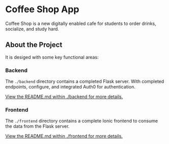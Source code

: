 # Coffee Shop App

Coffee Shop is a new digitally enabled cafe for students to order drinks, socialize, and study hard.  

## About the Project

It is desiged with some key functional areas:

### Backend

The `./backend` directory contains a completed Flask server. With completed endpoints, configure, and integrated Auth0 for authentication.

[View the README.md within ./backend for more details.](./backend/README.md)

### Frontend

The `./frontend` directory contains a complete Ionic frontend to consume the data from the Flask server.   

[View the README.md within ./frontend for more details.](./frontend/README.md)
